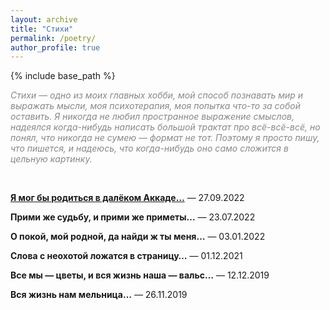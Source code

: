 ```yaml
---
layout: archive
title: "Стихи"
permalink: /poetry/
author_profile: true
---
```


{% include base_path %}

<p style="color:#888888;"><i>Стихи — одно из моих главных хобби, мой способ познавать мир и выражать мысли, моя психотерапия, 
моя попытка что-то за собой оставить. Я никогда не любил пространное выражение смыслов, надеялся когда-нибудь написать
большой трактат про всё-всё-всё, но понял, что никогда не сумею — формат не тот. Поэтому я просто пишу,  что пишется,
и надеюсь, что когда-нибудь оно само сложится в цельную картинку.</i></p><br>

<b><a href="https://areyde.com/poetry/2022-09-27">Я мог бы родиться в далёком Аккаде…</a></b>  — 27.09.2022

<b>Прими же судьбу, и прими же приметы…</b> — 23.07.2022

<b>О покой, мой родной, да найди ж ты меня…</b> — 03.01.2022

<b>Слова с неохотой ложатся в страницу…</b> — 01.12.2021

<b>Все мы — цветы, и вся жизнь наша — вальс…</b> — 12.12.2019

<b>Вся жизнь нам мельница…</b> — 26.11.2019